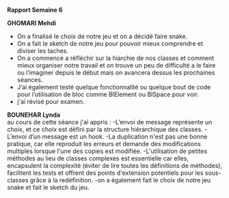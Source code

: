 **Rapport Semaine 6**

  **GHOMARI Mehdi**
- On a finalisé le choix de notre jeu et on a décidé faire snake.
- On a fait le sketch de notre jeu pour pouvoir mieux comprendre et diviser les taches.
- On a commencé a réfléchir sur la hiarchie de nos classes et comment mieux organiser notre travail et on trouve un peu de difficulté a le faire ou l’imaginer depuis le début mais on avancera dessus les prochaines séances.
- J’ai également testé quelque fonctionnalité ou quelque bout de code pour l’utilisation de bloc comme BlElement ou BlSpace pour voir.
- j'ai révisé pour examen.


**BOUNEHAR Lynda**  
 au cours de cette séance j'ai appris :
-L’envoi de message représente un choix, et ce choix est défini par la structure hiérarchique des classes.
-L’envoi d’un message est un hook.
-La duplication n'est pas une bonne pratique, car elle reproduit les erreurs et demande des modifications multiples lorsque l'une des copies est modifiée.
-L'utilisation de petites méthodes au lieu de classes complexes est essentielle car elles, encapsulent la complexité (éviter de lire toutes les définitions de méthodes), facilitent les tests et offrent des points d'extension potentiels pour les sous-classes grâce à la redéfinition.
-on a également fait le choix de notre jeu snake et fait le sketch du jeu.
